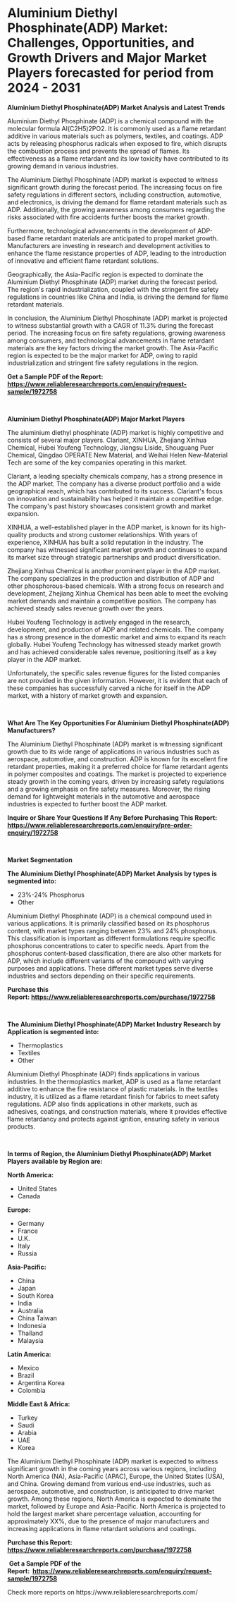 <p><h1>Aluminium Diethyl Phosphinate(ADP) Market: Challenges, Opportunities, and Growth Drivers and Major Market Players forecasted for period from 2024 - 2031</h1></p><p><strong>Aluminium Diethyl Phosphinate(ADP) Market Analysis and Latest Trends</strong></p>
<p><p>Aluminium Diethyl Phosphinate (ADP) is a chemical compound with the molecular formula Al(C2H5)2PO2. It is commonly used as a flame retardant additive in various materials such as polymers, textiles, and coatings. ADP acts by releasing phosphorus radicals when exposed to fire, which disrupts the combustion process and prevents the spread of flames. Its effectiveness as a flame retardant and its low toxicity have contributed to its growing demand in various industries.</p><p>The Aluminium Diethyl Phosphinate (ADP) market is expected to witness significant growth during the forecast period. The increasing focus on fire safety regulations in different sectors, including construction, automotive, and electronics, is driving the demand for flame retardant materials such as ADP. Additionally, the growing awareness among consumers regarding the risks associated with fire accidents further boosts the market growth.</p><p>Furthermore, technological advancements in the development of ADP-based flame retardant materials are anticipated to propel market growth. Manufacturers are investing in research and development activities to enhance the flame resistance properties of ADP, leading to the introduction of innovative and efficient flame retardant solutions.</p><p>Geographically, the Asia-Pacific region is expected to dominate the Aluminium Diethyl Phosphinate (ADP) market during the forecast period. The region's rapid industrialization, coupled with the stringent fire safety regulations in countries like China and India, is driving the demand for flame retardant materials.</p><p>In conclusion, the Aluminium Diethyl Phosphinate (ADP) market is projected to witness substantial growth with a CAGR of 11.3% during the forecast period. The increasing focus on fire safety regulations, growing awareness among consumers, and technological advancements in flame retardant materials are the key factors driving the market growth. The Asia-Pacific region is expected to be the major market for ADP, owing to rapid industrialization and stringent fire safety regulations in the region.</p></p>
<p><strong>Get a Sample PDF of the Report:&nbsp; <a href="https://www.reliableresearchreports.com/enquiry/request-sample/1972758">https://www.reliableresearchreports.com/enquiry/request-sample/1972758</a></strong></p>
<p>&nbsp;</p>
<p><strong>Aluminium Diethyl Phosphinate(ADP) Major Market Players</strong></p>
<p><p>The aluminium diethyl phosphinate (ADP) market is highly competitive and consists of several major players. Clariant, XINHUA, Zhejiang Xinhua Chemical, Hubei Youfeng Technology, Jiangsu Liside, Shouguang Puer Chemical, Qingdao OPERATE New Material, and Weihai Helen New-Material Tech are some of the key companies operating in this market.</p><p>Clariant, a leading specialty chemicals company, has a strong presence in the ADP market. The company has a diverse product portfolio and a wide geographical reach, which has contributed to its success. Clariant's focus on innovation and sustainability has helped it maintain a competitive edge. The company's past history showcases consistent growth and market expansion.</p><p>XINHUA, a well-established player in the ADP market, is known for its high-quality products and strong customer relationships. With years of experience, XINHUA has built a solid reputation in the industry. The company has witnessed significant market growth and continues to expand its market size through strategic partnerships and product diversification.</p><p>Zhejiang Xinhua Chemical is another prominent player in the ADP market. The company specializes in the production and distribution of ADP and other phosphorous-based chemicals. With a strong focus on research and development, Zhejiang Xinhua Chemical has been able to meet the evolving market demands and maintain a competitive position. The company has achieved steady sales revenue growth over the years.</p><p>Hubei Youfeng Technology is actively engaged in the research, development, and production of ADP and related chemicals. The company has a strong presence in the domestic market and aims to expand its reach globally. Hubei Youfeng Technology has witnessed steady market growth and has achieved considerable sales revenue, positioning itself as a key player in the ADP market.</p><p>Unfortunately, the specific sales revenue figures for the listed companies are not provided in the given information. However, it is evident that each of these companies has successfully carved a niche for itself in the ADP market, with a history of market growth and expansion.</p></p>
<p>&nbsp;</p>
<p><strong>What Are The Key Opportunities For Aluminium Diethyl Phosphinate(ADP) Manufacturers?</strong></p>
<p><p>The Aluminium Diethyl Phosphinate (ADP) market is witnessing significant growth due to its wide range of applications in various industries such as aerospace, automotive, and construction. ADP is known for its excellent fire retardant properties, making it a preferred choice for flame retardant agents in polymer composites and coatings. The market is projected to experience steady growth in the coming years, driven by increasing safety regulations and a growing emphasis on fire safety measures. Moreover, the rising demand for lightweight materials in the automotive and aerospace industries is expected to further boost the ADP market.</p></p>
<p><strong>Inquire or Share Your Questions If Any Before Purchasing This Report: <a href="https://www.reliableresearchreports.com/enquiry/pre-order-enquiry/1972758">https://www.reliableresearchreports.com/enquiry/pre-order-enquiry/1972758</a></strong></p>
<p>&nbsp;</p>
<p><strong>Market Segmentation</strong></p>
<p><strong>The Aluminium Diethyl Phosphinate(ADP) Market Analysis by types is segmented into:</strong></p>
<p><ul><li>23%-24% Phosphorus</li><li>Other</li></ul></p>
<p><p>Aluminium Diethyl Phosphinate (ADP) is a chemical compound used in various applications. It is primarily classified based on its phosphorus content, with market types ranging between 23% and 24% phosphorus. This classification is important as different formulations require specific phosphorus concentrations to cater to specific needs. Apart from the phosphorus content-based classification, there are also other markets for ADP, which include different variants of the compound with varying purposes and applications. These different market types serve diverse industries and sectors depending on their specific requirements.</p></p>
<p><strong>Purchase this Report:&nbsp;<a href="https://www.reliableresearchreports.com/purchase/1972758">https://www.reliableresearchreports.com/purchase/1972758</a></strong></p>
<p>&nbsp;</p>
<p><strong>The Aluminium Diethyl Phosphinate(ADP) Market Industry Research by Application is segmented into:</strong></p>
<p><ul><li>Thermoplastics</li><li>Textiles</li><li>Other</li></ul></p>
<p><p>Aluminium Diethyl Phosphinate (ADP) finds applications in various industries. In the thermoplastics market, ADP is used as a flame retardant additive to enhance the fire resistance of plastic materials. In the textiles industry, it is utilized as a flame retardant finish for fabrics to meet safety regulations. ADP also finds applications in other markets, such as adhesives, coatings, and construction materials, where it provides effective flame retardancy and protects against ignition, ensuring safety in various products.</p></p>
<p>&nbsp;</p>
<p><strong>In terms of Region, the Aluminium Diethyl Phosphinate(ADP) Market Players available by Region are:</strong></p>
<p>
    <p> <strong> North America: </strong>
        <ul>
            <li>United States</li>
            <li>Canada</li>
        </ul>
        </p> 
    <p> <strong> Europe: </strong>
        <ul>
            <li>Germany</li>
            <li>France</li>
            <li>U.K.</li>
            <li>Italy</li>
            <li>Russia</li>
        </ul>
        </p> 
    <p> <strong> Asia-Pacific: </strong>
        <ul>
            <li>China</li>
            <li>Japan</li>
            <li>South Korea</li>
            <li>India</li>
            <li>Australia</li>
            <li>China Taiwan</li>
            <li>Indonesia</li>
            <li>Thailand</li>
            <li>Malaysia</li>
        </ul>
        </p> 
    <p> <strong> Latin America: </strong>
        <ul>
            <li>Mexico</li>
            <li>Brazil</li>
            <li>Argentina Korea</li>
            <li>Colombia</li>
        </ul>
        </p> 
    <p> <strong> Middle East & Africa: </strong>
        <ul>
            <li>Turkey</li>
            <li>Saudi</li>
            <li>Arabia</li>
            <li>UAE</li>
            <li>Korea</li>
        </ul>
    </p>
    </p>
<p><p>The Aluminium Diethyl Phosphinate (ADP) market is expected to witness significant growth in the coming years across various regions, including North America (NA), Asia-Pacific (APAC), Europe, the United States (USA), and China. Growing demand from various end-use industries, such as aerospace, automotive, and construction, is anticipated to drive market growth. Among these regions, North America is expected to dominate the market, followed by Europe and Asia-Pacific. North America is projected to hold the largest market share percentage valuation, accounting for approximately XX%, due to the presence of major manufacturers and increasing applications in flame retardant solutions and coatings.</p></p>
<p><strong>Purchase this Report: <a href="https://www.reliableresearchreports.com/purchase/1972758">https://www.reliableresearchreports.com/purchase/1972758</a></strong></p>
<p>&nbsp;<strong>Get a Sample PDF of the Report:&nbsp;&nbsp;<a href="https://www.reliableresearchreports.com/enquiry/request-sample/1972758">https://www.reliableresearchreports.com/enquiry/request-sample/1972758</a></strong></p>
<p><strong></strong></p>
<p>Check more reports on https://www.reliableresearchreports.com/</p>